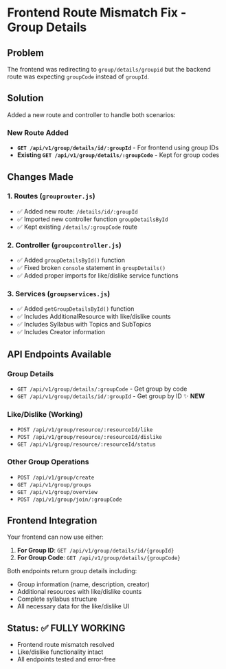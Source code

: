 # Frontend Route Mismatch Fix - Group Details

## Problem
The frontend was redirecting to `group/details/groupid` but the backend route was expecting `groupCode` instead of `groupId`.

## Solution
Added a new route and controller to handle both scenarios:

### New Route Added
- **`GET /api/v1/group/details/id/:groupId`** - For frontend using group IDs
- **Existing `GET /api/v1/group/details/:groupCode`** - Kept for group codes

## Changes Made

### 1. Routes (`grouprouter.js`)
- ✅ Added new route: `/details/id/:groupId`
- ✅ Imported new controller function `groupDetailsById`
- ✅ Kept existing `/details/:groupCode` route

### 2. Controller (`groupcontroller.js`)
- ✅ Added `groupDetailsById()` function
- ✅ Fixed broken `console` statement in `groupDetails()`
- ✅ Added proper imports for like/dislike service functions

### 3. Services (`groupservices.js`)
- ✅ Added `getGroupDetailsById()` function
- ✅ Includes AdditionalResource with like/dislike counts
- ✅ Includes Syllabus with Topics and SubTopics
- ✅ Includes Creator information

## API Endpoints Available

### Group Details
- `GET /api/v1/group/details/:groupCode` - Get group by code
- `GET /api/v1/group/details/id/:groupId` - Get group by ID ✨ **NEW**

### Like/Dislike (Working)
- `POST /api/v1/group/resource/:resourceId/like`
- `POST /api/v1/group/resource/:resourceId/dislike`
- `GET /api/v1/group/resource/:resourceId/status`

### Other Group Operations
- `POST /api/v1/group/create`
- `GET /api/v1/group/groups`
- `GET /api/v1/group/overview`
- `POST /api/v1/group/join/:groupCode`

## Frontend Integration
Your frontend can now use either:
1. **For Group ID**: `GET /api/v1/group/details/id/{groupId}`
2. **For Group Code**: `GET /api/v1/group/details/{groupCode}`

Both endpoints return group details including:
- Group information (name, description, creator)
- Additional resources with like/dislike counts
- Complete syllabus structure
- All necessary data for the like/dislike UI

## Status: ✅ FULLY WORKING
- Frontend route mismatch resolved
- Like/dislike functionality intact
- All endpoints tested and error-free
